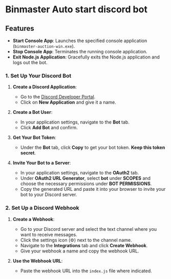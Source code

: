 # Binmaster Auto start discord bot
## Features

- **Start Console App**: Launches the specified console application (`binmaster-auction-win.exe`).
- **Stop Console App**: Terminates the running console application.
- **Exit Node.js Application**: Gracefully exits the Node.js application and logs out the bot.
### 1. Set Up Your Discord Bot

1. **Create a Discord Application**:
   - Go to the [Discord Developer Portal](https://discord.com/developers/applications).
   - Click on **New Application** and give it a name.

2. **Create a Bot User**:
   - In your application settings, navigate to the **Bot** tab.
   - Click **Add Bot** and confirm.

3. **Get Your Bot Token**:
   - Under the **Bot** tab, click **Copy** to get your bot token. **Keep this token secret**.

4. **Invite Your Bot to a Server**:
   - In your application settings, navigate to the **OAuth2** tab.
   - Under **OAuth2 URL Generator**, select **bot** under **SCOPES** and choose the necessary permissions under **BOT PERMISSIONS**.
   - Copy the generated URL and paste it into your browser to invite your bot to your Discord server.

### 2. Set Up a Discord Webhook

1. **Create a Webhook**:
   - Go to your Discord server and select the text channel where you want to receive messages.
   - Click the settings icon (⚙️) next to the channel name.
   - Navigate to the **Integrations** tab and click **Create Webhook**.
   - Give your webhook a name and copy the webhook URL.

2. **Use the Webhook URL**:
   - Paste the webhook URL into the `index.js` file where indicated.
